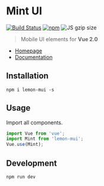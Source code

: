 # Mint UI

[![Build Status](https://api.travis-ci.org/lemon-fe/lemon-mui.svg?branch=master)](https://travis-ci.org/lemon-fe/lemon-mui)
[![npm](https://img.shields.io/npm/v/lemon-mui.svg?maxAge=3600)](https://www.npmjs.com/package/lemon-mui)
![JS gzip size](http://img.badgesize.io/lemon-fe/lemon-mui/master/lib/index.js.svg?compression=gzip&label=gzip%20size:%20JS)
> Mobile UI elements for **Vue 2.0**

- [Homepage](https://lemon-fe.github.io/lemon-mui/index.html)
- [Documentation](https://github.com/lemon-fe/lemon-mui.git/master/.github/READEME.md)

## Installation
```shell
npm i lemon-mui -s
```

## Usage

Import all components.

```javascript
import Vue from 'vue';
import Mint from 'lemon-mui';
Vue.use(Mint);
```

## Development
```shell
npm run dev
```
